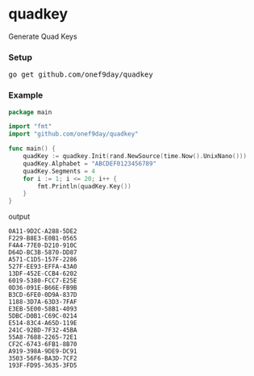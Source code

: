 # quadkey
Generate Quad Keys

### Setup
<pre>go get github.com/onef9day/quadkey</pre>

### Example
```go
package main

import "fmt"
import "github.com/onef9day/quadkey"

func main() {
    quadKey := quadkey.Init(rand.NewSource(time.Now().UnixNano()))
    quadKey.Alphabet = "ABCDEF0123456789"
    quadKey.Segments = 4
    for i := 1; i <= 20; i++ {
        fmt.Println(quadKey.Key())
    }
}
```
output

```
0A11-9D2C-A288-5DE2
F229-B8E3-E0B1-0565
F4A4-77E0-D210-910C
D64D-BC3B-5870-DD87
A571-C1D5-157F-2286
527F-EE93-EFFA-43A0
13DF-452E-CCB4-6202
6019-5380-FCC7-E25E
0D36-091E-B66E-FB9B
B3CD-6FE0-0D9A-837D
1188-3D7A-63D3-7FAF
E3EB-5E00-58B1-4093
5DBC-D0B1-C69C-0214
E514-83C4-A65D-119E
241C-92BD-7F32-45BA
55A8-7688-2265-72E1
CF2C-6743-6FB1-8B70
A919-398A-9DE9-DC91
3503-56F6-BA3D-7CF2
193F-FD95-3635-3FD5
```